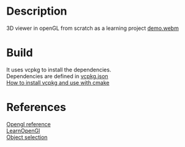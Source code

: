 # Description

3D viewer in openGL from scratch as a learning project
[demo.webm](demo.gif)

# Build

It uses vcpkg to install the dependencies.  
Dependencies are defined in [vcpkg.json](vcpkg.json)  
[How to install vcpkg and use with cmake](https://learn.microsoft.com/en-us/vcpkg/get_started/get-started?pivots=shell-powershell)

# References

[Opengl reference](https://registry.khronos.org/OpenGL-Refpages/gl4/)  
[LearnOpenGl](https://github.com/JoeyDeVries/LearnOpenGL)  
[Object selection](https://en.wikibooks.org/wiki/OpenGL_Programming/Object_selection)  
